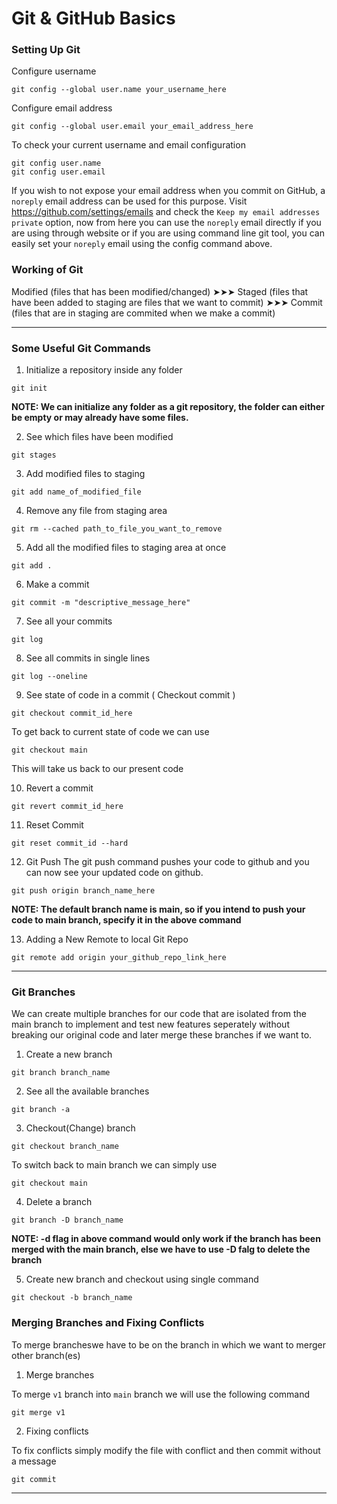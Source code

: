 # Git & GitHub Basics

### Setting Up Git

Configure username

```
git config --global user.name your_username_here
```

Configure email address

```
git config --global user.email your_email_address_here
```

To check your current username and email configuration

```
git config user.name
git config user.email
```

If you wish to not expose your email address when you commit on GitHub, a `noreply` email address can be used for this purpose.
Visit https://github.com/settings/emails and check the `Keep my email addresses private` option, now from here you can use the `noreply`
email directly if you are using through website or if you are using command line git tool, you can easily set your `noreply` email using the
config command above.

### Working of Git

Modified (files that has been modified/changed) ➤➤➤ Staged (files that have been added to staging are files that we want to commit) ➤➤➤ Commit (files that are in staging are commited when we make a commit)

<hr>

### Some Useful Git Commands

1. Initialize a repository inside any folder

```
git init
```

**NOTE: We can initialize any folder as a git repository, the folder can either be empty or may already have some files.**

2. See which files have been modified

```
git stages
```

3. Add modified files to staging

```
git add name_of_modified_file
```

4. Remove any file from staging area

```
git rm --cached path_to_file_you_want_to_remove
```

5. Add all the modified files to staging area at once

```
git add .
```

6. Make a commit

```
git commit -m "descriptive_message_here"
```

7. See all your commits

```
git log
```

8. See all commits in single lines

```
git log --oneline
```

9. See state of code in a commit ( Checkout commit )

```
git checkout commit_id_here
```

To get back to current state of code we can use

```
git checkout main
```

This will take us back to our present code

10. Revert a commit

```
git revert commit_id_here
```

11. Reset Commit

```
git reset commit_id --hard
```

12. Git Push
    The git push command pushes your code to github and you can now see your updated code on github.

```
git push origin branch_name_here
```

**NOTE: The default branch name is main, so if you intend to push your code to main branch, specify it in the above command**

13. Adding a New Remote to local Git Repo

```
git remote add origin your_github_repo_link_here
```

<hr>

### Git Branches

We can create multiple branches for our code that are isolated from the main branch to implement and test new features seperately without breaking our original code and later merge these branches if we want to.

1. Create a new branch

```
git branch branch_name
```

2. See all the available branches

```
git branch -a
```

3. Checkout(Change) branch

```
git checkout branch_name
```

To switch back to main branch we can simply use

```
git checkout main
```

4. Delete a branch

```
git branch -D branch_name
```

**NOTE: -d flag in above command would only work if the branch has been merged with the main branch, else we have to use -D falg to delete the branch**

5. Create new branch and checkout using single command

```
git checkout -b branch_name
```

### Merging Branches and Fixing Conflicts

To merge brancheswe have to be on the branch in which we want to merger other branch(es)

1. Merge branches

To merge `v1` branch into `main` branch we will use the following command

```
git merge v1
```

2. Fixing conflicts

To fix conflicts simply modify the file with conflict and then commit without a message

```
git commit
```
<hr>